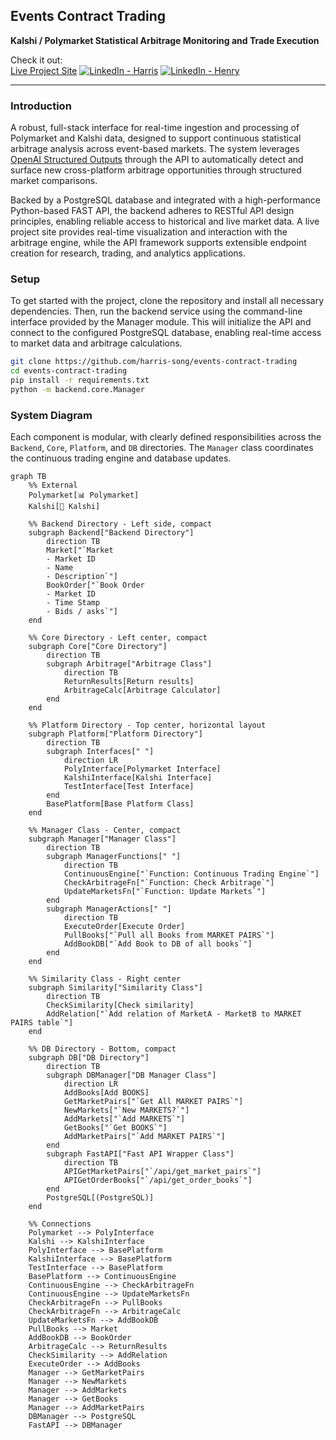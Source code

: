 ## **Events Contract Trading**

**Kalshi / Polymarket Statistical Arbitrage Monitoring and Trade Execution**

Check it out:  
[Live Project Site](https://harris-song.github.io/events-contract-trading)
[![LinkedIn - Harris](https://img.shields.io/badge/LinkedIn-blue?logo=linkedin&logoColor=white)](https://www.linkedin.com/in/harris-song/)
[![LinkedIn - Henry](https://img.shields.io/badge/LinkedIn-blue?logo=linkedin&logoColor=white)](https://www.linkedin.com/in/hmac213/)

---

### Introduction


A robust, full-stack interface for real-time ingestion and processing of Polymarket and Kalshi data, designed to support continuous statistical arbitrage analysis across event-based markets. The system leverages [OpenAI Structured Outputs](https://platform.openai.com/docs/guides/structured-outputs?api-mode=chat) through the API to automatically detect and surface new cross-platform arbitrage opportunities through structured market comparisons. 

Backed by a PostgreSQL database and integrated with a high-performance Python-based FAST API, the backend adheres to RESTful API design principles, enabling reliable access to historical and live market data. A live project site provides real-time visualization and interaction with the arbitrage engine, while the API framework supports extensible endpoint creation for research, trading, and analytics applications.

### Setup

To get started with the project, clone the repository and install all necessary dependencies. Then, run the backend service using the command-line interface provided by the Manager module. This will initialize the API and connect to the configured PostgreSQL database, enabling real-time access to market data and arbitrage calculations.

```bash
git clone https://github.com/harris-song/events-contract-trading
cd events-contract-trading
pip install -r requirements.txt
python -m backend.core.Manager
```


### System Diagram
Each component is modular, with clearly defined responsibilities across the `Backend`, `Core`, `Platform`, and `DB` directories. The `Manager` class coordinates the continuous trading engine and database updates.


```mermaid
graph TB
    %% External
    Polymarket[📊 Polymarket]
    Kalshi[🎯 Kalshi]
    
    %% Backend Directory - Left side, compact
    subgraph Backend["Backend Directory"]
        direction TB
        Market["`Market
        - Market ID
        - Name
        - Description`"]
        BookOrder["`Book Order
        - Market ID
        - Time Stamp
        - Bids / asks`"]
    end
    
    %% Core Directory - Left center, compact
    subgraph Core["Core Directory"]
        direction TB
        subgraph Arbitrage["Arbitrage Class"]
            direction TB
            ReturnResults[Return results]
            ArbitrageCalc[Arbitrage Calculator]
        end
    end
    
    %% Platform Directory - Top center, horizontal layout
    subgraph Platform["Platform Directory"]
        direction TB
        subgraph Interfaces[" "]
            direction LR
            PolyInterface[Polymarket Interface]
            KalshiInterface[Kalshi Interface]
            TestInterface[Test Interface]
        end
        BasePlatform[Base Platform Class]
    end
    
    %% Manager Class - Center, compact
    subgraph Manager["Manager Class"]
        direction TB
        subgraph ManagerFunctions[" "]
            direction TB
            ContinuousEngine["`Function: Continuous Trading Engine`"]
            CheckArbitrageFn["`Function: Check Arbitrage`"]
            UpdateMarketsFn["`Function: Update Markets`"]
        end
        subgraph ManagerActions[" "]
            direction TB
            ExecuteOrder[Execute Order]
            PullBooks["`Pull all Books from MARKET PAIRS`"]
            AddBookDB["`Add Book to DB of all books`"]
        end
    end
    
    %% Similarity Class - Right center
    subgraph Similarity["Similarity Class"]
        direction TB
        CheckSimilarity[Check similarity]
        AddRelation["`Add relation of MarketA - MarketB to MARKET PAIRS table`"]
    end
    
    %% DB Directory - Bottom, compact
    subgraph DB["DB Directory"]
        direction TB
        subgraph DBManager["DB Manager Class"]
            direction LR
            AddBooks[Add BOOKS]
            GetMarketPairs["`Get All MARKET PAIRS`"]
            NewMarkets["`New MARKETS?`"]
            AddMarkets["`Add MARKETS`"]
            GetBooks["`Get BOOKS`"]
            AddMarketPairs["`Add MARKET PAIRS`"]
        end
        subgraph FastAPI["Fast API Wrapper Class"]
            direction TB
            APIGetMarketPairs["`/api/get_market_pairs`"]
            APIGetOrderBooks["`/api/get_order_books`"]
        end
        PostgreSQL[(PostgreSQL)]
    end
    
    %% Connections
    Polymarket --> PolyInterface
    Kalshi --> KalshiInterface
    PolyInterface --> BasePlatform
    KalshiInterface --> BasePlatform
    TestInterface --> BasePlatform
    BasePlatform --> ContinuousEngine
    ContinuousEngine --> CheckArbitrageFn
    ContinuousEngine --> UpdateMarketsFn
    CheckArbitrageFn --> PullBooks
    CheckArbitrageFn --> ArbitrageCalc
    UpdateMarketsFn --> AddBookDB
    PullBooks --> Market
    AddBookDB --> BookOrder
    ArbitrageCalc --> ReturnResults
    CheckSimilarity --> AddRelation
    ExecuteOrder --> AddBooks
    Manager --> GetMarketPairs
    Manager --> NewMarkets
    Manager --> AddMarkets
    Manager --> GetBooks
    Manager --> AddMarketPairs
    DBManager --> PostgreSQL
    FastAPI --> DBManager
```
